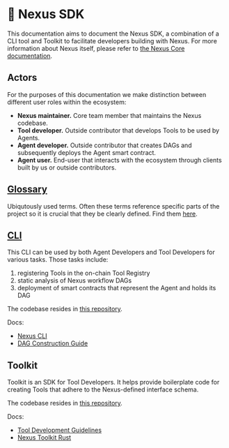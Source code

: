 # 🧰 Nexus SDK

This documentation aims to document the Nexus SDK, a combination of a CLI tool and Toolkit to facilitate developers building with Nexus. For more information about Nexus itself, please refer to [the Nexus Core documentation](../nexus-next/index.md).

## Actors

For the purposes of this documentation we make distinction between different user roles within the ecosystem:

* **Nexus maintainer.** Core team member that maintains the Nexus codebase.
* **Tool developer.** Outside contributor that develops Tools to be used by Agents.
* **Agent developer.** Outside contributor that creates DAGs and subsequently deploys the Agent smart contract.
* **Agent user.** End-user that interacts with the ecosystem through clients built by us or outside contributors.

## [Glossary](../nexus-next/Glossary.md)

Ubiqutously used terms. Often these terms reference specific parts of the project so it is crucial that they be clearly defined. Find them [here](../nexus-next/Glossary.md).

## [CLI](CLI.md)

This CLI can be used by both Agent Developers and Tool Developers for various tasks. Those tasks include:

1. registering Tools in the on-chain Tool Registry
2. static analysis of Nexus workflow DAGs
3. deployment of smart contracts that represent the Agent and holds its DAG

The codebase resides in [this repository](https://github.com/Talus-Network/nexus-sdk).

Docs:

* [Nexus CLI](CLI.md)
* [DAG Construction Guide](guides/dag-construction.md)

## Toolkit

Toolkit is an SDK for Tool Developers. It helps provide boilerplate code for creating Tools that adhere to the Nexus-defined interface schema.

The codebase resides in [this repository](https://github.com/Talus-Network/nexus-sdk).

Docs:

* [Tool Development Guidelines](tool-development.md)
* [Nexus Toolkit Rust](toolkit-rust.md)

